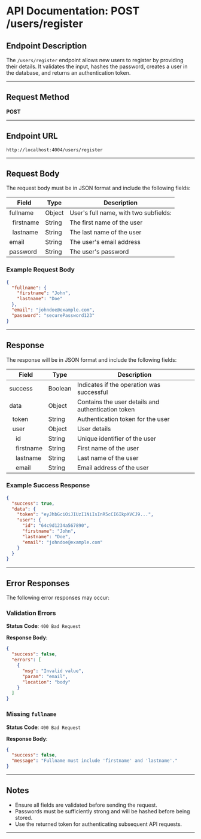 # API Documentation: POST /users/register

## Endpoint Description
The `/users/register` endpoint allows new users to register by providing their details. It validates the input, hashes the password, creates a user in the database, and returns an authentication token.

---

## Request Method
**POST**

---

## Endpoint URL
`http://localhost:4004/users/register`

---

## Request Body
The request body must be in JSON format and include the following fields:

| Field       | Type   | Description                          |
|-------------|--------|--------------------------------------|
| fullname    | Object | User's full name, with two subfields:|
| &nbsp;&nbsp;firstname | String | The first name of the user       |
| &nbsp;&nbsp;lastname  | String | The last name of the user        |
| email       | String | The user's email address            |
| password    | String | The user's password                 |

### Example Request Body
```json
{
  "fullname": {
    "firstname": "John",
    "lastname": "Doe"
  },
  "email": "johndoe@example.com",
  "password": "securePassword123"
}
```

---

## Response
The response will be in JSON format and include the following fields:

| Field    | Type   | Description                                      |
|----------|--------|--------------------------------------------------|
| success  | Boolean| Indicates if the operation was successful       |
| data     | Object | Contains the user details and authentication token |
| &nbsp;&nbsp;token  | String | Authentication token for the user        |
| &nbsp;&nbsp;user   | Object | User details                             |
| &nbsp;&nbsp;&nbsp;&nbsp;id   | String | Unique identifier of the user        |
| &nbsp;&nbsp;&nbsp;&nbsp;firstname | String | First name of the user             |
| &nbsp;&nbsp;&nbsp;&nbsp;lastname  | String | Last name of the user              |
| &nbsp;&nbsp;&nbsp;&nbsp;email     | String | Email address of the user          |

### Example Success Response
```json
{
  "success": true,
  "data": {
    "token": "eyJhbGciOiJIUzI1NiIsInR5cCI6IkpXVCJ9...",
    "user": {
      "id": "64c9d1234a567890",
      "firstname": "John",
      "lastname": "Doe",
      "email": "johndoe@example.com"
    }
  }
}
```

---

## Error Responses
The following error responses may occur:

### Validation Errors
**Status Code**: `400 Bad Request`

**Response Body**:
```json
{
  "success": false,
  "errors": [
    {
      "msg": "Invalid value",
      "param": "email",
      "location": "body"
    }
  ]
}
```

### Missing `fullname`
**Status Code**: `400 Bad Request`

**Response Body**:
```json
{
  "success": false,
  "message": "Fullname must include 'firstname' and 'lastname'."
}
```

---

## Notes
- Ensure all fields are validated before sending the request.
- Passwords must be sufficiently strong and will be hashed before being stored.
- Use the returned token for authenticating subsequent API requests.

---
